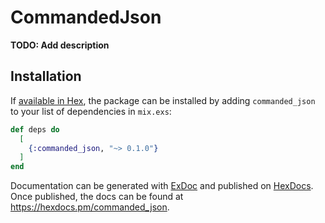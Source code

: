 # CommandedJson

**TODO: Add description**

## Installation

If [available in Hex](https://hex.pm/docs/publish), the package can be installed
by adding `commanded_json` to your list of dependencies in `mix.exs`:

```elixir
def deps do
  [
    {:commanded_json, "~> 0.1.0"}
  ]
end
```

Documentation can be generated with [ExDoc](https://github.com/elixir-lang/ex_doc)
and published on [HexDocs](https://hexdocs.pm). Once published, the docs can
be found at <https://hexdocs.pm/commanded_json>.

